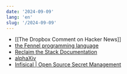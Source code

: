 ```yaml
---
date: '2024-09-09'
lang: 'en'
slug: '/2024-09-09'
---
```


- [[The Dropbox Comment on Hacker News]]
- [the Fennel programming language](https://fennel-lang.org/)
- [Reclaim the Stack Documentation](https://reclaim-the-stack.com/)
- [alphaXiv](https://www.alphaxiv.org/)
- [Infisical | Open Source Secret Management](https://infisical.com/)
